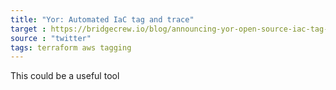 ```yaml
---
title: "Yor: Automated IaC tag and trace"
target : https://bridgecrew.io/blog/announcing-yor-open-source-iac-tag-trace-cloud-resources/
source : "twitter"
tags: terraform aws tagging
---
```


This could be a useful tool 